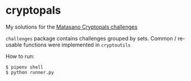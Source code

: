 # cryptopals
My solutions for the [Matasano Cryptopals challenges](https://cryptopals.com/)

`challenges` package contains challenges grouped by sets. 
Common / re-usable functions were implemented in `cryptoutils`

How to run: 
```shell script
$ pipenv shell
$ python runner.py
```